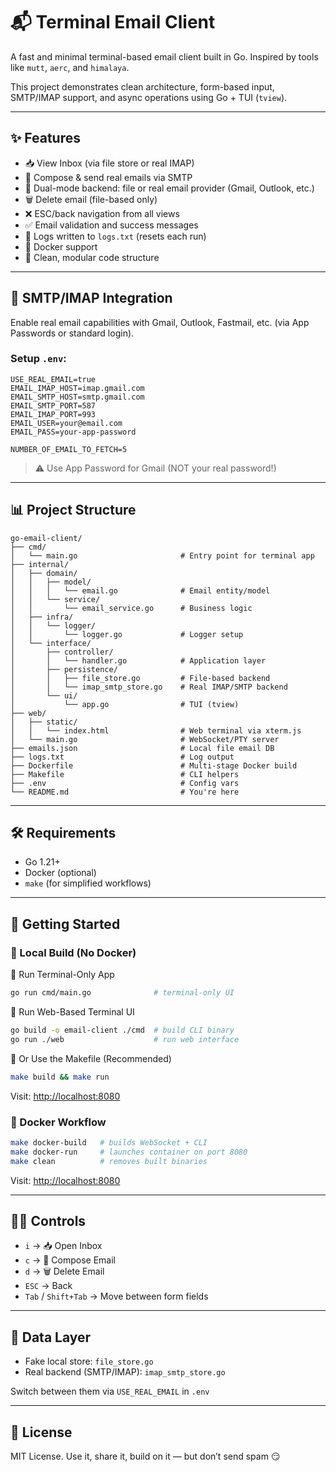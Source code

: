 # 📬 Terminal Email Client

A fast and minimal terminal-based email client built in Go. Inspired by tools like `mutt`, `aerc`, and `himalaya`.

This project demonstrates clean architecture, form-based input, SMTP/IMAP support, and async operations using Go + TUI (`tview`).

---

## ✨ Features

- 📥 View Inbox (via file store or real IMAP)
- 📝 Compose & send real emails via SMTP
- 🚗 Dual-mode backend: file or real email provider (Gmail, Outlook, etc.)
- 🗑️ Delete email (file-based only)
- ❌ ESC/back navigation from all views
- ✅ Email validation and success messages
- 📃 Logs written to `logs.txt` (resets each run)
- 🐳 Docker support
- 🧼 Clean, modular code structure

---

## 🔌 SMTP/IMAP Integration

Enable real email capabilities with Gmail, Outlook, Fastmail, etc. (via App Passwords or standard login).

### Setup `.env`:

```env
USE_REAL_EMAIL=true 
EMAIL_IMAP_HOST=imap.gmail.com
EMAIL_SMTP_HOST=smtp.gmail.com
EMAIL_SMTP_PORT=587
EMAIL_IMAP_PORT=993
EMAIL_USER=your@email.com
EMAIL_PASS=your-app-password

NUMBER_OF_EMAIL_TO_FETCH=5
```

> ⚠️ Use App Password for Gmail (NOT your real password!)

---

## 📊 Project Structure

```
go-email-client/
├── cmd/
│   └── main.go                       # Entry point for terminal app
├── internal/
│   ├── domain/
│   │   ├── model/
│   │   │   └── email.go              # Email entity/model
│   │   └── service/
│   │       └── email_service.go      # Business logic
│   ├── infra/
│   │   └── logger/
│   │       └── logger.go             # Logger setup
│   └── interface/
│       ├── controller/
│       │   └── handler.go            # Application layer
│       ├── persistence/
│       │   ├── file_store.go         # File-based backend
│       │   └── imap_smtp_store.go    # Real IMAP/SMTP backend
│       └── ui/
│           └── app.go                # TUI (tview)
├── web/
│   ├── static/
│   │   └── index.html                # Web terminal via xterm.js
│   └── main.go                       # WebSocket/PTY server
├── emails.json                       # Local file email DB
├── logs.txt                          # Log output
├── Dockerfile                        # Multi-stage Docker build
├── Makefile                          # CLI helpers
├── .env                              # Config vars
└── README.md                         # You're here
```

---

## 🛠️ Requirements

- Go 1.21+
- Docker (optional)
- `make` (for simplified workflows)

---

## 🚀 Getting Started

### 🔧 Local Build (No Docker)

🔹 Run Terminal-Only App
```bash
go run cmd/main.go              # terminal-only UI
```

🔹 Run Web-Based Terminal UI
```bash
go build -o email-client ./cmd  # build CLI binary
go run ./web                    # run web interface
```

🔹 Or Use the Makefile (Recommended)
```bash
make build && make run
```

Visit: [http://localhost:8080](http://localhost:8080)

### 🐳 Docker Workflow

```bash
make docker-build   # builds WebSocket + CLI
make docker-run     # launches container on port 8080
make clean          # removes built binaries
```

Visit: [http://localhost:8080](http://localhost:8080)

---

## 👨‍💻 Controls

- `i` → 📥 Open Inbox
- `c` → 📝 Compose Email
- `d` → 🗑️ Delete Email
- `ESC` → Back
- `Tab` / `Shift+Tab` → Move between form fields

---

## 📂 Data Layer

- Fake local store: `file_store.go`
- Real backend (SMTP/IMAP): `imap_smtp_store.go`

Switch between them via `USE_REAL_EMAIL` in `.env`

---

## 📄 License

MIT License. Use it, share it, build on it — but don’t send spam 😏
